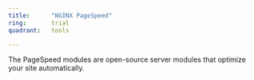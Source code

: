 ```yaml
---
title:      "NGINX PageSpeed"
ring:       trial
quadrant:   tools

---
```


The PageSpeed modules are open-source server modules that optimize your site automatically.